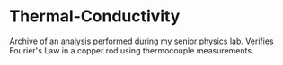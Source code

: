 # Thermal-Conductivity
Archive of an analysis performed during my senior physics lab. Verifies Fourier's Law in a copper rod using thermocouple measurements. 
